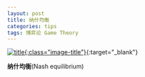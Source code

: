```yaml
---
layout: post
title: 纳什均衡
categories: tips 
tags: 博弈论 Game Theory
---
```


[![title](https://image.sideproject.cn/titlex/titlex_168.jpg){:class="image-title"}](https://image.sideproject.cn/titlex/titlex_168.jpg){:target="_blank"}

**纳什均衡**(Nash equilibrium)

